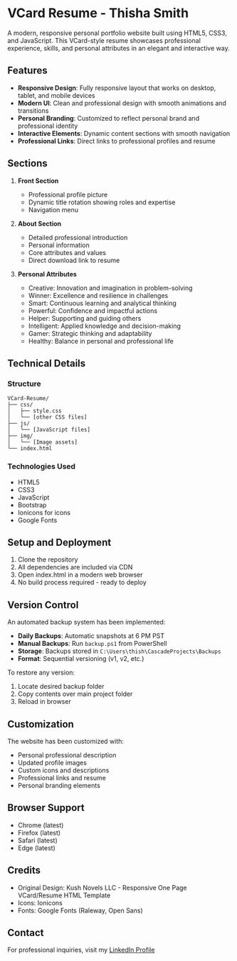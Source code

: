 # VCard Resume - Thisha Smith

A modern, responsive personal portfolio website built using HTML5, CSS3, and JavaScript. This VCard-style resume showcases professional experience, skills, and personal attributes in an elegant and interactive way.

## Features

- **Responsive Design**: Fully responsive layout that works on desktop, tablet, and mobile devices
- **Modern UI**: Clean and professional design with smooth animations and transitions
- **Personal Branding**: Customized to reflect personal brand and professional identity
- **Interactive Elements**: Dynamic content sections with smooth navigation
- **Professional Links**: Direct links to professional profiles and resume

## Sections

1. **Front Section**
   - Professional profile picture
   - Dynamic title rotation showing roles and expertise
   - Navigation menu

2. **About Section**
   - Detailed professional introduction
   - Personal information
   - Core attributes and values
   - Direct download link to resume

3. **Personal Attributes**
   - Creative: Innovation and imagination in problem-solving
   - Winner: Excellence and resilience in challenges
   - Smart: Continuous learning and analytical thinking
   - Powerful: Confidence and impactful actions
   - Helper: Supporting and guiding others
   - Intelligent: Applied knowledge and decision-making
   - Gamer: Strategic thinking and adaptability
   - Healthy: Balance in personal and professional life

## Technical Details

### Structure
```
VCard-Resume/
├── css/
│   ├── style.css
│   └── [other CSS files]
├── js/
│   └── [JavaScript files]
├── img/
│   └── [Image assets]
└── index.html
```

### Technologies Used
- HTML5
- CSS3
- JavaScript
- Bootstrap
- Ionicons for icons
- Google Fonts

## Setup and Deployment

1. Clone the repository
2. All dependencies are included via CDN
3. Open index.html in a modern web browser
4. No build process required - ready to deploy

## Version Control

An automated backup system has been implemented:
- **Daily Backups**: Automatic snapshots at 6 PM PST
- **Manual Backups**: Run `backup.ps1` from PowerShell
- **Storage**: Backups stored in `C:\Users\thish\CascadeProjects\Backups`
- **Format**: Sequential versioning (v1, v2, etc.)

To restore any version:
1. Locate desired backup folder
2. Copy contents over main project folder
3. Reload in browser

## Customization

The website has been customized with:
- Personal professional description
- Updated profile images
- Custom icons and descriptions
- Professional links and resume
- Personal branding elements

## Browser Support

- Chrome (latest)
- Firefox (latest)
- Safari (latest)
- Edge (latest)

## Credits

- Original Design: Kush Novels LLC - Responsive One Page VCard/Resume HTML Template
- Icons: Ionicons
- Fonts: Google Fonts (Raleway, Open Sans)

## Contact

For professional inquiries, visit my [LinkedIn Profile](https://www.linkedin.com/in/thisha/)
